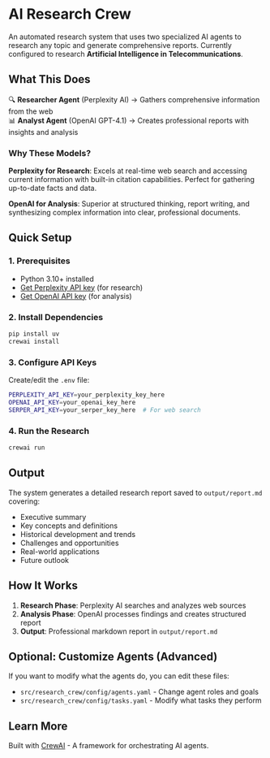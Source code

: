 # AI Research Crew

An automated research system that uses two specialized AI agents to research any topic and generate comprehensive reports. Currently configured to research **Artificial Intelligence in Telecommunications**.

## What This Does

🔍 **Researcher Agent** (Perplexity AI) → Gathers comprehensive information from the web  
📊 **Analyst Agent** (OpenAI GPT-4.1) → Creates professional reports with insights and analysis

### Why These Models?

**Perplexity for Research**: Excels at real-time web search and accessing current information with built-in citation capabilities. Perfect for gathering up-to-date facts and data.

**OpenAI for Analysis**: Superior at structured thinking, report writing, and synthesizing complex information into clear, professional documents.

## Quick Setup

### 1. Prerequisites
- Python 3.10+ installed
- [Get Perplexity API key](https://docs.perplexity.ai/docs/getting-started) (for research)
- [Get OpenAI API key](https://platform.openai.com/api-keys) (for analysis)

### 2. Install Dependencies
```bash
pip install uv
crewai install
```

### 3. Configure API Keys
Create/edit the `.env` file:
```bash
PERPLEXITY_API_KEY=your_perplexity_key_here
OPENAI_API_KEY=your_openai_key_here
SERPER_API_KEY=your_serper_key_here  # For web search
```

### 4. Run the Research
```bash
crewai run
```

## Output

The system generates a detailed research report saved to `output/report.md` covering:
- Executive summary
- Key concepts and definitions  
- Historical development and trends
- Challenges and opportunities
- Real-world applications
- Future outlook

## How It Works

1. **Research Phase**: Perplexity AI searches and analyzes web sources
2. **Analysis Phase**: OpenAI processes findings and creates structured report  
3. **Output**: Professional markdown report in `output/report.md`

## Optional: Customize Agents (Advanced)

If you want to modify what the agents do, you can edit these files:
- `src/research_crew/config/agents.yaml` - Change agent roles and goals
- `src/research_crew/config/tasks.yaml` - Modify what tasks they perform

## Learn More

Built with [CrewAI](https://docs.crewai.com/en/guides/crews/first-crew) - A framework for orchestrating AI agents.
